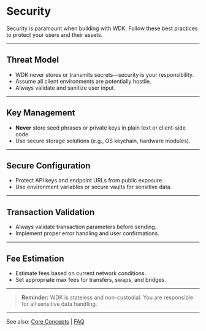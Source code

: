 # Security

Security is paramount when building with WDK. Follow these best practices to protect your users and their assets.

---

## Threat Model
- WDK never stores or transmits secrets—security is your responsibility.
- Assume all client environments are potentially hostile.
- Always validate and sanitize user input.

---

## Key Management
- **Never** store seed phrases or private keys in plain text or client-side code.
- Use secure storage solutions (e.g., OS keychain, hardware modules).

---

## Secure Configuration
- Protect API keys and endpoint URLs from public exposure.
- Use environment variables or secure vaults for sensitive data.

---

## Transaction Validation
- Always validate transaction parameters before sending.
- Implement proper error handling and user confirmations.

---

## Fee Estimation
- Estimate fees based on current network conditions.
- Set appropriate max fees for transfers, swaps, and bridges.

---

> **Reminder:** WDK is stateless and non-custodial. You are responsible for all sensitive data handling.

---

See also: [Core Concepts](core-concepts.md) | [FAQ](faq.md) 